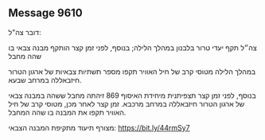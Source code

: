 ## Message 9610

דובר צה"ל:

צה״ל תקף יעדי טרור בלבנון במהלך הלילה; בנוסף, לפני זמן קצר הותקף מבנה צבאי בו שהה מחבל

במהלך הלילה מטוסי קרב של חיל האוויר תקפו מספר תשתיות צבאיות של ארגון הטרור חיזבאללה במרחב שבעא.

בנוסף, לפני זמן קצר תצפיתנית מיחידת האיסוף 869 זיהתה מחבל ששהה במבנה צבאי של ארגון הטרור חיזבאללה במרחב מרכבא. 
זמן קצר לאחר מכן, מטוסי קרב של חיל האוויר תקפו את המבנה בו שהה המחבל.

מצורף תיעוד מתקיפת המבנה הצבאי:  https://bit.ly/44rmSy7

